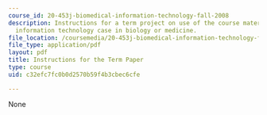 ```yaml
---
course_id: 20-453j-biomedical-information-technology-fall-2008
description: Instructions for a term project on use of the course material in a real
  information technology case in biology or medicine.
file_location: /coursemedia/20-453j-biomedical-information-technology-fall-2008/c32efc7fc0b0d2570b59f4b3cbec6cfe_termpaper_instr.pdf
file_type: application/pdf
layout: pdf
title: Instructions for the Term Paper
type: course
uid: c32efc7fc0b0d2570b59f4b3cbec6cfe

---
```

None